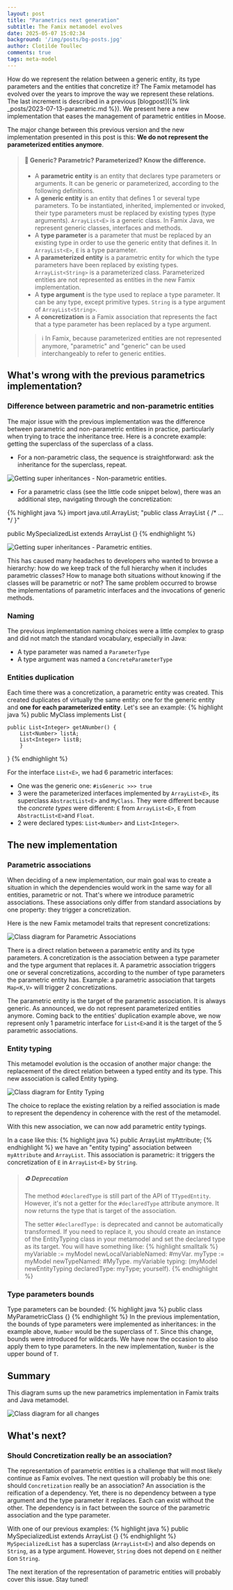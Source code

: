```yaml
---
layout: post
title: "Parametrics next generation"
subtitle: The Famix metamodel evolves
date: 2025-05-07 15:02:34
background: '/img/posts/bg-posts.jpg'
author: Clotilde Toullec
comments: true
tags: meta-model
---
```


How do we represent the relation between a generic entity, its type parameters and the entities that concretize it? The Famix metamodel has evolved over the years to improve the way we represent these relations. The last increment is described in a previous [blogpost]({% link _posts/2023-07-13-parametric.md %}).
We present here a new implementation that eases the management of parametric entities in Moose.

The major change between this previous version and the new implementation presented in this post is this: 
**We do not represent the parameterized entities anymore**.

> #### :paperclip: Generic? Parametric? Parameterized? Know the difference.
> - A **parametric entity** is an entity that declares type parameters or arguments. It can be generic or parameterized, according to the following definitions.
> - A **generic entity** is an entity that defines 1 or several type parameters. To be instantiated, inherited, implemented or invoked, their type parameters must be replaced by existing types (type arguments). `ArrayList<E>` is a generic class. In Famix Java, we represent generic classes, interfaces and methods.
> - A **type parameter** is a parameter that must be replaced by an existing type in order to use the generic entity that defines it. In `ArrayList<E>`, `E`  is a type parameter.
> - A **parameterized entity** is a parametric entity for which the type parameters have been replaced by existing types. `ArrayList<String>` is a parameterized class. Parameterized entities are not represented as entities in the new Famix implementation.
> - A **type argument** is the type used to replace a type parameter. It can be any type, except primitive types. `String` is a type argument of `ArrayList<String>`.
> - A **concretization** is a Famix association that represents the fact that a type parameter has been replaced by a type argument.
>
>> :information_source: In Famix, because parameterized entities are not represented anymore, "parametric" and "generic" can be used interchangeably to refer to generic entities.

## What's wrong with the previous parametrics implementation?

### Difference between parametric and non-parametric entities

The major issue with the previous implementation was the difference between parametric and non-parametric entities in practice, particularly when trying to trace the inheritance tree.
Here is a concrete example: getting the superclass of the superclass of a class.
- For a non-parametric class, the sequence is straightforward: ask the inheritance for the superclass, repeat.

![Getting super inheritances - Non-parametric entities.](/img/posts/2025-05-07-Parametrics-Next-Generation/sequence-inheritance-non-parametric.png)
- For a parametric class (see the little code snippet below), there was an additional step, navigating through the concretization:

{% highlight java %}
import java.util.ArrayList; "public class ArrayList<E> { /* ... */ }"

public MySpecializedList extends ArrayList<String> {}
{% endhighlight %}

![Getting super inheritances - Parametric entities.](/img/posts/2025-05-07-Parametrics-Next-Generation/sequence-inheritance-parametric.png)

This has caused many headaches to developers who wanted to browse a hierarchy: how do we keep track of the full hierarchy when it includes parametric classes? How to manage both situations without knowing if the classes will be parametric or not?
The same problem occurred to browse the implementations of parametric interfaces and the invocations of generic methods.
### Naming
The previous implementation naming choices were a little complex to grasp and did not match the standard vocabulary, especially in Java:
- A type parameter was named a `ParameterType`
- A type argument was named a `ConcreteParameterType`

### Entities duplication

Each time there was a concretization, a parametric entity was created. This created duplicates of virtually the same entity: one for the generic entity and **one for each parameterized entity**.
Let's see an example: 
{% highlight java %}
public MyClass implements List<Float> {
	
	public List<Integer> getANumber() {
		List<Number> listA;
		List<Integer> listB;
		}
}
{% endhighlight %}

For the interface `List<E>`, we had 6 parametric interfaces:
- One was the generic one: `#isGeneric >>> true`
- 3 were the parameterized interfaces implemented by `ArrayList<E>`, its superclass `AbstractList<E>` and `MyClass`. They were different because the *concrete types* were different: `E` from `ArrayList<E>`, `E` from `AbstractList<E>`and `Float`.
- 2 were declared types: `List<Number>` and `List<Integer>`.

## The new implementation

### Parametric associations

When deciding of a new implementation, our main goal was to create a situation in which the dependencies would work in the same way for all entities, parametric or not.
That's where we introduce parametric associations. These associations only differ from standard associations by one property: they trigger a concretization.

Here is the new Famix metamodel traits that represent concretizations: 

![Class diagram for Parametric Associations](/img/posts/2025-05-07-Parametrics-Next-Generation/uml-parametric-association.png)

There is a direct relation between a parametric entity and its type parameters.
A concretization is the association between a type parameter and the type argument that replaces it.
A parametric association triggers one or several concretizations, according to the number of type parameters the parametric entity has. Example: a parametric association that targets `Map<K,V>` will trigger 2 concretizations.

The parametric entity is the target of the parametric association. It is always generic. As announced, we do not represent parameterized entities anymore. 
Coming back to the entities' duplication example above, we now represent only 1 parametric interface for `List<E>`and it is the target of the 5 parametric associations.

### Entity typing

This metamodel evolution is the occasion of another major change: the replacement of the direct relation between a typed entity and its type. This new association is called Entity typing.

![Class diagram for Entity Typing](/img/posts/2025-05-07-Parametrics-Next-Generation/uml-entity-typing.png)

The choice to replace the existing relation by a reified association is made to represent the dependency in coherence with the rest of the metamodel.

With this new association, we can now add parametric entity typings.

In a case like this:
{% highlight java %}
public ArrayList<String> myAttribute;
{% endhighlight %}
we have an "entity typing" association between `myAttribute` and `ArrayList`. This association is parametric: it triggers the concretization of `E` in `ArrayList<E>` by `String`.

> ##### :recycle: Deprecation
> The method `#declaredType` is still part of the API of `TTypedEntity`. However, it's not a getter for the `#declaredType` attribute anymore. It now returns the type that is target of the association.
>
> The setter `#declaredType:` is deprecated and cannot be automatically transformed. If you need to replace it, you should create an instance of the EntityTyping class in your metamodel and set the declared type as its target. You will have something like: 
{% highlight smalltalk %}
myVariable := myModel newLocalVariableNamed: #myVar.
myType := myModel newTypeNamed: #MyType.
myVariable typing: (myModel newEntityTyping 
	declaredType: myType; 
	yourself).
{% endhighlight %}

### Type parameters bounds

Type parameters can be bounded:
{% highlight java %}
public class MyParametricClass<T extends Number> {}
{% endhighlight %}
In the previous implementation, the bounds of type parameters were implemented as inheritances: in the example above, `Number` would be the superclass of `T`.
Since this change, bounds were introduced for wildcards.
We have now the occasion to also apply them to type parameters.
In the new implementation, `Number` is the upper bound of `T`.

## Summary

This diagram sums up the new parametrics implementation in Famix traits and Java metamodel.

![Class diagram for all changes](/img/posts/2025-05-07-Parametrics-Next-Generation/uml-new-parametrics-mm.png)

## What's next?

### Should Concretization really be an association?

The representation of parametric entities is a challenge that will most likely continue as Famix evolves. The next question will probably be this one: should `Concretization` really be an association?
An association is the reification of a dependency. Yet, there is no dependency between a type argument and the type parameter it replaces. Each can exist without the other. The dependency is in fact between the source of the parametric association and the type parameter.

With one of our previous examples:
{% highlight java %}
public MySpecializedList extends ArrayList<String> {}
{% endhighlight %}
`MySpecializedList` has a superclass (`ArrayList<E>`) and also depends on `String`, as a type argument. However, `String` does not depend on `E` neither `E`on `String`.

The next iteration of the representation of parametric entities will probably cover this issue. Stay tuned!